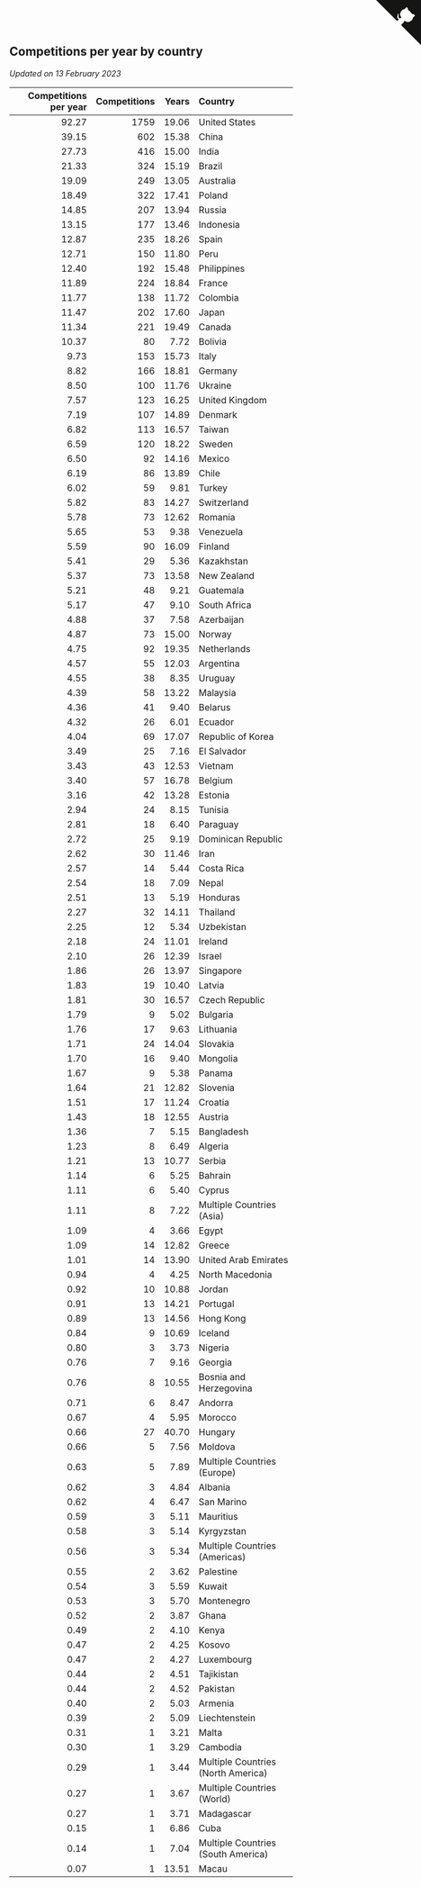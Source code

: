 ## Competitions per year by country

*Updated on 13 February 2023*

| Competitions per year | Competitions | Years | Country |
| ---: | ---: | ---: | :--- |
| 92.27 | 1759 | 19.06 | United States |
| 39.15 | 602 | 15.38 | China |
| 27.73 | 416 | 15.00 | India |
| 21.33 | 324 | 15.19 | Brazil |
| 19.09 | 249 | 13.05 | Australia |
| 18.49 | 322 | 17.41 | Poland |
| 14.85 | 207 | 13.94 | Russia |
| 13.15 | 177 | 13.46 | Indonesia |
| 12.87 | 235 | 18.26 | Spain |
| 12.71 | 150 | 11.80 | Peru |
| 12.40 | 192 | 15.48 | Philippines |
| 11.89 | 224 | 18.84 | France |
| 11.77 | 138 | 11.72 | Colombia |
| 11.47 | 202 | 17.60 | Japan |
| 11.34 | 221 | 19.49 | Canada |
| 10.37 | 80 | 7.72 | Bolivia |
| 9.73 | 153 | 15.73 | Italy |
| 8.82 | 166 | 18.81 | Germany |
| 8.50 | 100 | 11.76 | Ukraine |
| 7.57 | 123 | 16.25 | United Kingdom |
| 7.19 | 107 | 14.89 | Denmark |
| 6.82 | 113 | 16.57 | Taiwan |
| 6.59 | 120 | 18.22 | Sweden |
| 6.50 | 92 | 14.16 | Mexico |
| 6.19 | 86 | 13.89 | Chile |
| 6.02 | 59 | 9.81 | Turkey |
| 5.82 | 83 | 14.27 | Switzerland |
| 5.78 | 73 | 12.62 | Romania |
| 5.65 | 53 | 9.38 | Venezuela |
| 5.59 | 90 | 16.09 | Finland |
| 5.41 | 29 | 5.36 | Kazakhstan |
| 5.37 | 73 | 13.58 | New Zealand |
| 5.21 | 48 | 9.21 | Guatemala |
| 5.17 | 47 | 9.10 | South Africa |
| 4.88 | 37 | 7.58 | Azerbaijan |
| 4.87 | 73 | 15.00 | Norway |
| 4.75 | 92 | 19.35 | Netherlands |
| 4.57 | 55 | 12.03 | Argentina |
| 4.55 | 38 | 8.35 | Uruguay |
| 4.39 | 58 | 13.22 | Malaysia |
| 4.36 | 41 | 9.40 | Belarus |
| 4.32 | 26 | 6.01 | Ecuador |
| 4.04 | 69 | 17.07 | Republic of Korea |
| 3.49 | 25 | 7.16 | El Salvador |
| 3.43 | 43 | 12.53 | Vietnam |
| 3.40 | 57 | 16.78 | Belgium |
| 3.16 | 42 | 13.28 | Estonia |
| 2.94 | 24 | 8.15 | Tunisia |
| 2.81 | 18 | 6.40 | Paraguay |
| 2.72 | 25 | 9.19 | Dominican Republic |
| 2.62 | 30 | 11.46 | Iran |
| 2.57 | 14 | 5.44 | Costa Rica |
| 2.54 | 18 | 7.09 | Nepal |
| 2.51 | 13 | 5.19 | Honduras |
| 2.27 | 32 | 14.11 | Thailand |
| 2.25 | 12 | 5.34 | Uzbekistan |
| 2.18 | 24 | 11.01 | Ireland |
| 2.10 | 26 | 12.39 | Israel |
| 1.86 | 26 | 13.97 | Singapore |
| 1.83 | 19 | 10.40 | Latvia |
| 1.81 | 30 | 16.57 | Czech Republic |
| 1.79 | 9 | 5.02 | Bulgaria |
| 1.76 | 17 | 9.63 | Lithuania |
| 1.71 | 24 | 14.04 | Slovakia |
| 1.70 | 16 | 9.40 | Mongolia |
| 1.67 | 9 | 5.38 | Panama |
| 1.64 | 21 | 12.82 | Slovenia |
| 1.51 | 17 | 11.24 | Croatia |
| 1.43 | 18 | 12.55 | Austria |
| 1.36 | 7 | 5.15 | Bangladesh |
| 1.23 | 8 | 6.49 | Algeria |
| 1.21 | 13 | 10.77 | Serbia |
| 1.14 | 6 | 5.25 | Bahrain |
| 1.11 | 6 | 5.40 | Cyprus |
| 1.11 | 8 | 7.22 | Multiple Countries (Asia) |
| 1.09 | 4 | 3.66 | Egypt |
| 1.09 | 14 | 12.82 | Greece |
| 1.01 | 14 | 13.90 | United Arab Emirates |
| 0.94 | 4 | 4.25 | North Macedonia |
| 0.92 | 10 | 10.88 | Jordan |
| 0.91 | 13 | 14.21 | Portugal |
| 0.89 | 13 | 14.56 | Hong Kong |
| 0.84 | 9 | 10.69 | Iceland |
| 0.80 | 3 | 3.73 | Nigeria |
| 0.76 | 7 | 9.16 | Georgia |
| 0.76 | 8 | 10.55 | Bosnia and Herzegovina |
| 0.71 | 6 | 8.47 | Andorra |
| 0.67 | 4 | 5.95 | Morocco |
| 0.66 | 27 | 40.70 | Hungary |
| 0.66 | 5 | 7.56 | Moldova |
| 0.63 | 5 | 7.89 | Multiple Countries (Europe) |
| 0.62 | 3 | 4.84 | Albania |
| 0.62 | 4 | 6.47 | San Marino |
| 0.59 | 3 | 5.11 | Mauritius |
| 0.58 | 3 | 5.14 | Kyrgyzstan |
| 0.56 | 3 | 5.34 | Multiple Countries (Americas) |
| 0.55 | 2 | 3.62 | Palestine |
| 0.54 | 3 | 5.59 | Kuwait |
| 0.53 | 3 | 5.70 | Montenegro |
| 0.52 | 2 | 3.87 | Ghana |
| 0.49 | 2 | 4.10 | Kenya |
| 0.47 | 2 | 4.25 | Kosovo |
| 0.47 | 2 | 4.27 | Luxembourg |
| 0.44 | 2 | 4.51 | Tajikistan |
| 0.44 | 2 | 4.52 | Pakistan |
| 0.40 | 2 | 5.03 | Armenia |
| 0.39 | 2 | 5.09 | Liechtenstein |
| 0.31 | 1 | 3.21 | Malta |
| 0.30 | 1 | 3.29 | Cambodia |
| 0.29 | 1 | 3.44 | Multiple Countries (North America) |
| 0.27 | 1 | 3.67 | Multiple Countries (World) |
| 0.27 | 1 | 3.71 | Madagascar |
| 0.15 | 1 | 6.86 | Cuba |
| 0.14 | 1 | 7.04 | Multiple Countries (South America) |
| 0.07 | 1 | 13.51 | Macau |


<a href="https://github.com/jonatanklosko/wca_statistics" class="github-corner" aria-label="View source on Github"><svg width="80" height="80" viewBox="0 0 250 250" style="fill:#151513; color:#fff; position: absolute; top: 0; border: 0; right: 0;" aria-hidden="true"><path d="M0,0 L115,115 L130,115 L142,142 L250,250 L250,0 Z"></path><path d="M128.3,109.0 C113.8,99.7 119.0,89.6 119.0,89.6 C122.0,82.7 120.5,78.6 120.5,78.6 C119.2,72.0 123.4,76.3 123.4,76.3 C127.3,80.9 125.5,87.3 125.5,87.3 C122.9,97.6 130.6,101.9 134.4,103.2" fill="currentColor" style="transform-origin: 130px 106px;" class="octo-arm"></path><path d="M115.0,115.0 C114.9,115.1 118.7,116.5 119.8,115.4 L133.7,101.6 C136.9,99.2 139.9,98.4 142.2,98.6 C133.8,88.0 127.5,74.4 143.8,58.0 C148.5,53.4 154.0,51.2 159.7,51.0 C160.3,49.4 163.2,43.6 171.4,40.1 C171.4,40.1 176.1,42.5 178.8,56.2 C183.1,58.6 187.2,61.8 190.9,65.4 C194.5,69.0 197.7,73.2 200.1,77.6 C213.8,80.2 216.3,84.9 216.3,84.9 C212.7,93.1 206.9,96.0 205.4,96.6 C205.1,102.4 203.0,107.8 198.3,112.5 C181.9,128.9 168.3,122.5 157.7,114.1 C157.9,116.9 156.7,120.9 152.7,124.9 L141.0,136.5 C139.8,137.7 141.6,141.9 141.8,141.8 Z" fill="currentColor" class="octo-body"></path></svg></a><style>.github-corner:hover .octo-arm{animation:octocat-wave 560ms ease-in-out}@keyframes octocat-wave{0%,100%{transform:rotate(0)}20%,60%{transform:rotate(-25deg)}40%,80%{transform:rotate(10deg)}}@media (max-width:500px){.github-corner:hover .octo-arm{animation:none}.github-corner .octo-arm{animation:octocat-wave 560ms ease-in-out}}</style>
